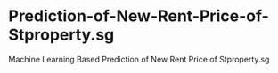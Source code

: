 # Prediction-of-New-Rent-Price-of-Stproperty.sg
Machine Learning Based Prediction of New Rent Price of Stproperty.sg 
